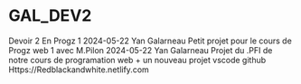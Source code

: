 # GAL_DEV2
Devoir 2 En Progz 1 2024-05-22 Yan Galarneau
Petit projet pour le cours de Progz web 1 avec M.Pilon
2024-05-22
Yan Galarneau
Projet du .PFI de notre cours de programation web + un nouveau projet vscode github
Https://Redblackandwhite.netlify.com
